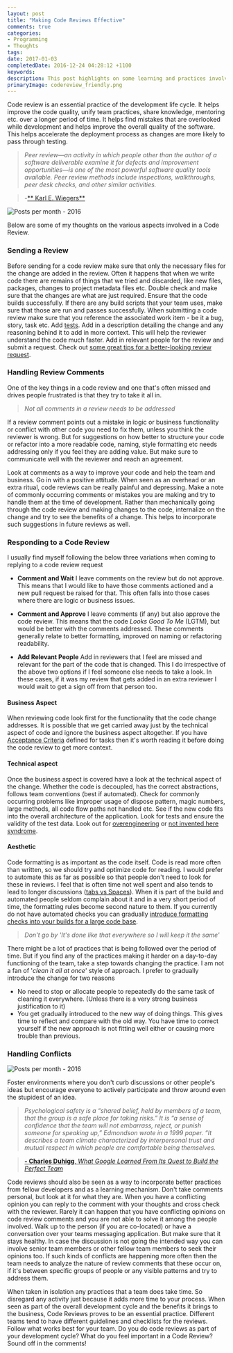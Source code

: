 ```yaml
---
layout: post
title: "Making Code Reviews Effective"
comments: true
categories: 
- Programming
- Thoughts
tags: 
date: 2017-01-03
completedDate: 2016-12-24 04:28:12 +1100
keywords: 
description: This post highlights on some learning and practices involved in Code Reviews.
primaryImage: codereview_friendly.png
---
```


Code review is an essential practice of the development life cycle. It helps improve the code quality, unify team practices, share knowledge, mentoring etc. over a longer period of time. It helps find mistakes that are overlooked while development and helps improve the overall quality of the software. This helps accelerate the deployment process as changes are more likely to pass through testing. 

> *Peer review—an activity in which people other than the author of a software deliverable examine it for defects and improvement opportunities—is one of the most powerful software quality tools available. Peer review methods include inspections, walkthroughs, peer desk checks, and other similar activities.*

> -[** Karl E. Wiegers**](http://www.processimpact.com/articles/humanizing_reviews.html)

<img class="center" alt="Posts per month - 2016" src="{{ site.images_root}}/codereview_friendly.png"/>

Below are some of my thoughts on the various aspects involved in a Code Review.

### Sending a Review

Before sending for a code review make sure that only the necessary files for the change are added in the review. Often it happens that when we write code there are remains of things that we tried and discarded, like new files, packages, changes to project metadata files etc. Double check and make sure that the changes are what are just required. Ensure that the code builds successfully. If there are any build scripts that your team uses, make sure that those are run and passes successfully. When submitting a code review make sure that you reference the associated work item - be it a bug, story, task etc. Add [tests](http://www.rahulpnath.com/blog/category/testing/). Add in a description detailing the change and any reasoning behind it to add in more context. This will help the reviewer understand the code much faster. Add in relevant people for the review and submit a request. Check out [some great tips for a better-looking review request](http://blog.ploeh.dk/2015/01/15/10-tips-for-better-pull-requests/).

### Handling Review Comments

One of the key things in a code review and one that's often missed and drives people frustrated is that they try to take it all in. 

> *Not all comments in a review needs to be addressed*

If a review comment points out a mistake in logic or business functionality or conflict with other code you need to fix them, unless you think the reviewer is wrong. But for suggestions on how better to structure your code or refactor into a more readable code, naming, style formatting etc needs addressing only if you feel they are adding value. But make sure to communicate well with the reviewer and reach an agreement.

Look at comments as a way to improve your code and help the team and business. Go in with a positive attitude. When seen as an overhead or an extra ritual, code reviews can be really painful and depressing. Make a note of commonly occurring comments or mistakes you are making and try to handle them at the time of development. Rather than mechanically going through the code review and making changes to the code, internalize on the change and try to see the benefits of a change. This helps to incorporate such suggestions in future reviews as well.

### Responding to a Code Review

I usually find myself following the below three variations when coming to replying to a code review request

- **Comment and Wait**
I leave comments on the review but do not approve. This means that I would like to have those comments actioned and a new pull request be raised for that. This often falls into those cases where there are logic or business issues.

- **Comment and Approve**
I leave comments (if any) but also approve the code review. This means that the code *Looks Good To Me* (LGTM), but would be better with the comments addressed. These comments generally relate to better formatting, improved on naming or refactoring readability.

- **Add Relevant People**
Add in reviewers that I feel are missed and relevant for the part of the code that is changed.  This I do irrespective of the above two options if I feel someone else needs to take a look. In these cases, if it was my review that gets added in an extra reviewer I would wait to get a sign off from that person too.

#### **Business Aspect**
When reviewing code look first for the functionality that the code change addresses. It is possible that we get carried away just by the technical aspect of code and ignore the business aspect altogether. If you have [Acceptance Criteria](https://www.leadingagile.com/2014/09/acceptance-criteria/) defined for tasks then it's worth reading it before doing the code review to get more context.

#### **Technical aspect**
Once the business aspect is covered have a look at the technical aspect of the change. Whether the code is decoupled, has the correct abstractions, follows team conventions (best if automated). Check for commonly occurring problems like improper usage of dispose pattern, magic numbers, large methods, all code flow paths not handled etc. See if the new code fits into the overall architecture of the application. Look for tests and ensure the validity of the test data. Look out for [overengineering](https://en.wikipedia.org/wiki/Overengineering) or [not invented here syndrome](https://en.wikipedia.org/wiki/Not_invented_here).

#### **Aesthetic**
Code formatting is as important as the code itself. Code is read more often than written, so we should try and optimize code for reading. I would prefer to automate this as far as possible so that people don't need to look for these in reviews. I feel that is often time not well spent and also tends to lead to longer discussions ([tabs vs Spaces](https://blog.codinghorror.com/death-to-the-space-infidels/)). When it is part of the build and automated people seldom complain about it and in a very short period of time, the formatting rules become second nature to them. If you currently do not have automated checks you can gradually [introduce formatting checks into your builds for a large code base](http://www.rahulpnath.com/blog/introducing-code-formatting-into-a-large-codebase/).

> *Don't go by 'It's done like that everywhere so I will keep it the same'*

There might be a lot of practices that is being followed over the period of time. But if you find any of the practices making it harder on a day-to-day functioning of the team, take a step towards changing the practice. I am not a fan of '*clean it all at once*' style of approach. I prefer to gradually introduce the change for two reasons

- No need to stop or allocate people to repeatedly do the same task of cleaning it everywhere. (Unless there is a very strong business justification to it)
- You get gradually introduced to the new way of doing things. This gives time to reflect and compare with the old way. You have time to correct yourself if the new approach is not fitting well either or causing more trouble than previous.

### Handling Conflicts

<img class="center" alt="Posts per month - 2016" src="{{ site.images_root}}/codereview_wtf.png"/>

Foster environments where you don't curb discussions or other people's ideas but encourage everyone to actively participate and throw around even the stupidest of an idea.

>*Psychological safety is a “shared belief, held by members of a team, that the group is a safe place for taking risks.” It is “a sense of confidence that the team will not embarrass, reject, or punish someone for speaking up,” Edmondson wrote in a 1999 paper. “It describes a team climate characterized by interpersonal trust and mutual respect in which people are comfortable being themselves.*

> [**- Charles Duhigg**, *What Google Learned From Its Quest to Build the Perfect Team*](http://www.nytimes.com/2016/02/28/magazine/what-google-learned-from-its-quest-to-build-the-perfect-team.html?_r=0)

Code reviews should also be seen as a way to incorporate better practices from fellow developers and as a learning mechanism. Don't take comments personal, but look at it for what they are. When you have a conflicting opinion you can reply to the comment with your thoughts and cross check with the reviewer. Rarely it can happen that you have conflicting opinions on code review comments and you are not able to solve it among the people involved.  Walk up to the person (if you are co-located) or have a conversation over your teams messaging application. But make sure that it stays healthy. In case the discussion is not going the intended way you can involve senior team members or other fellow team members to seek their opinions too. If such kinds of conflicts are happening more often then the team needs to analyze the nature of review comments that these occur on, if it's between specific groups of people or any visible patterns and try to address them. 

When taken in isolation any practices that a team does take time. So disregard any activity just because it adds more time to your process. When seen as part of the overall development cycle and the benefits it brings to the business, Code Reviews proves to be an essential practice. Different teams tend to have different guidelines and checklists for the reviews. Follow what works best for your team. Do you do code reviews as part of your development cycle? What do you feel important in a Code Review? Sound off in the comments!

